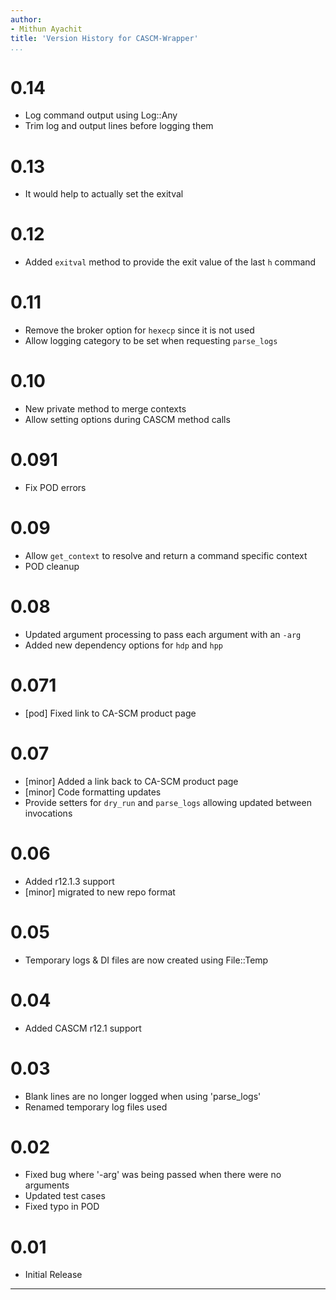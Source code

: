 ```yaml
---
author:
- Mithun Ayachit
title: 'Version History for CASCM-Wrapper'
...
```


# 0.14

-   Log command output using Log::Any
-   Trim log and output lines before logging them

# 0.13

-   It would help to actually set the exitval

# 0.12

-   Added `exitval` method to provide the exit value of the last `h`
    command

# 0.11

-   Remove the broker option for `hexecp` since it is not used
-   Allow logging category to be set when requesting `parse_logs`

# 0.10

-   New private method to merge contexts
-   Allow setting options during CASCM method calls

# 0.091

-   Fix POD errors

# 0.09

-   Allow `get_context` to resolve and return a command specific context
-   POD cleanup

# 0.08

-   Updated argument processing to pass each argument with an `-arg`
-   Added new dependency options for `hdp` and `hpp`

# 0.071

-   [pod] Fixed link to CA-SCM product page

# 0.07

-   [minor] Added a link back to CA-SCM product page
-   [minor] Code formatting updates
-   Provide setters for `dry_run` and `parse_logs` allowing updated
    between invocations

# 0.06

-   Added r12.1.3 support
-   [minor] migrated to new repo format

# 0.05

-   Temporary logs & DI files are now created using File::Temp

# 0.04

-   Added CASCM r12.1 support

# 0.03

-   Blank lines are no longer logged when using 'parse\_logs'
-   Renamed temporary log files used

# 0.02

-   Fixed bug where '-arg' was being passed when there were no arguments
-   Updated test cases
-   Fixed typo in POD

# 0.01

-   Initial Release

------------------------------------------------------------------------
